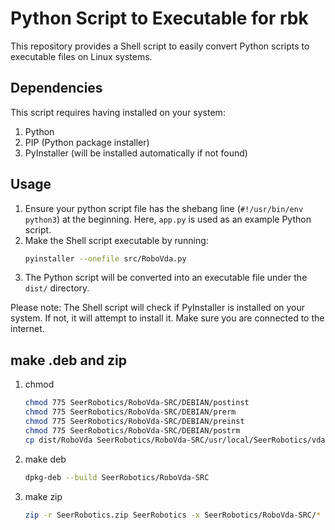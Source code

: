 # Python Script to Executable for rbk

This repository provides a Shell script to easily convert Python scripts to executable files on Linux systems.

## Dependencies

This script requires having installed on your system:

1. Python
2. PIP (Python package installer)
3. PyInstaller (will be installed automatically if not found)

## Usage

1. Ensure your python script file has the shebang line (`#!/usr/bin/env python3`) at the beginning. Here, `app.py` is used as an example Python script.
2. Make the Shell script executable by running:
   ```bash
   pyinstaller --onefile src/RoboVda.py
   ```
3. The Python script will be converted into an executable file under the `dist/` directory.

Please note: The Shell script will check if PyInstaller is installed on your system. If not, it will attempt to install it. Make sure you are connected to the internet.

## make .deb and zip

1. chmod
   ```bash
   chmod 775 SeerRobotics/RoboVda-SRC/DEBIAN/postinst
   chmod 775 SeerRobotics/RoboVda-SRC/DEBIAN/prerm
   chmod 775 SeerRobotics/RoboVda-SRC/DEBIAN/preinst
   chmod 775 SeerRobotics/RoboVda-SRC/DEBIAN/postrm
   cp dist/RoboVda SeerRobotics/RoboVda-SRC/usr/local/SeerRobotics/vda/
   ```
   
2. make deb
   ```bash
   dpkg-deb --build SeerRobotics/RoboVda-SRC
   ```

3. make zip
   ```bash
   zip -r SeerRobotics.zip SeerRobotics -x SeerRobotics/RoboVda-SRC/* 
   ```
